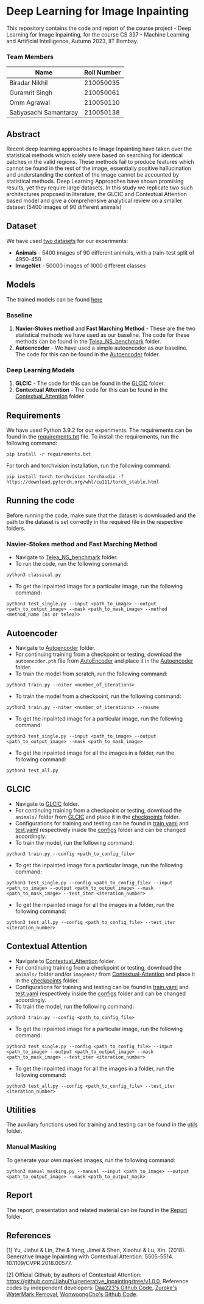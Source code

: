 # Deep Learning for Image Inpainting
This repository contains the code and report of the course project - Deep Learning for Image Inpainting, for the course CS 337 - Machine Learning and Artificial Intelligence, Autumn 2023, IIT Bombay.

### Team Members
| Name | Roll Number |
| --- | --- |
| Biradar Nikhil | 210050035 |
| Guramrit Singh | 210050061 |
| Omm Agrawal | 210050110 |
| Sabyasachi Samantaray | 210050138 |

## Abstract
Recent deep learning approaches to Image Inpainting have taken over the statistical methods which solely were
based on searching for identical patches in the valid regions.
These methods fail to produce features which cannot be found
in the rest of the image, essentially positive hallucination and
understanding the context of the image cannot be accounted
by statistical methods. Deep Learning Approaches have shown
promising results, yet they require large datasets. In this study
we replicate two such architectures proposed in literature, the
GLCIC and Contextual Attention based model and give a
comprehensive analytical review on a smaller dataset (5400
images of 90 different animals)

## Dataset
We have used [two datasets](https://iitbacin-my.sharepoint.com/:f:/g/personal/210050035_iitb_ac_in/EpTqLEiJSblNidfRT_pambQBmEcCwSiStBzHGn8w4HnGzw?e=IfDT4A) for our experiments:
* **Animals** - 5400 images of 90 different animals, with a train-test split of 4950-450
* **ImageNet** - 50000 images of 1000 different classes

## Models
The trained models can be found [here](https://iitbacin-my.sharepoint.com/:f:/g/personal/210050035_iitb_ac_in/EgWxZCttLY5PpnalGrCBiYIBTTu-RueRN5Xi34y9u6MBJA?e=UnRFiT)
### Baseline
1. **Navier-Stokes method** and **Fast Marching
Method** - These are the two statistical methods we have used as our baseline. The code for these methods can be found in the [Telea_NS_benchmark](./Telea_NS_benchmark/) folder.
2. **Autoencoder** - We have used a simple autoencoder as our baseline. The code for this can be found in the [Autoencoder](./Autoencoder/) folder.
### Deep Learning Models
1. **GLCIC** - The code for this can be found in the [GLCIC](./GLCIC/) folder.
2. **Contextual Attention** - The code for this can be found in the [Contextual_Attention](./Contextual-Attention/) folder.

## Requirements
We have used Python 3.9.2 for our experiments. The requirements can be found in the [requirements.txt](./requirements.txt) file. To install the requirements, run the following command:
```
pip install -r requirements.txt
```
For torch and torchvision installation, run the following command:
```
pip install torch torchvision torchaudio -f https://download.pytorch.org/whl/cu111/torch_stable.html
```

## Running the code
Before running the code, make sure that the dataset is downloaded and the path to the dataset is set correctly in the required file in the respective folders.
### Navier-Stokes method and Fast Marching Method 
* Navigate to [Telea_NS_benchmark](./Telea_NS_benchmark/) folder. 
* To run the code, run the following command:
```
python3 classical.py
```
* To get the inpainted image for a particular image, run the following command:
```
python3 test_single.py --input <path_to_image> --output <path_to_output_image> --mask <path_to_mask_image> --method <method_name (ns or telea)>
```

## Autoencoder
* Navigate to [Autoencoder](./Autoencoder/) folder. 
* For continuing training from a checkpoint or testing, download the `autoencoder.pth` file from [AutoEncoder](https://iitbacin-my.sharepoint.com/:f:/g/personal/210050035_iitb_ac_in/EgWxZCttLY5PpnalGrCBiYIBTTu-RueRN5Xi34y9u6MBJA?e=UnRFiT) and place it in the [Autoencoder](./Autoencoder/) folder.
* To train the model from scratch, run the following command:
```
python3 train.py --niter <number_of_iterations>
```
* To train the model from a checkpoint, run the following command:
```
python3 train.py --niter <number_of_iterations> --resume
```
* To get the inpainted image for a particular image, run the following command:
```
python3 test_single.py --input <path_to_image> --output <path_to_output_image> --mask <path_to_mask_image>
```
* To get the inpainted image for all the images in a folder, run the following command:
```
python3 test_all.py
```

## GLCIC
* Navigate to [GLCIC](./GLCIC/) folder.
* For continuing training from a checkpoint or testing, download the `animals/` folder from [GLCIC](https://iitbacin-my.sharepoint.com/:f:/g/personal/210050035_iitb_ac_in/EgWxZCttLY5PpnalGrCBiYIBTTu-RueRN5Xi34y9u6MBJA?e=UnRFiT) and place it in the [checkpoints](./GLCIC/checkpoints) folder.
* Configurations for training and testing can be found in [train.yaml](./GLCIC/configs/train.yaml) and [test.yaml](./GLCIC/configs/test.yaml) respectively inside the [configs](./GLCIC/configs/) folder and can be changed accordingly.
* To train the model, run the following command:
```
python3 train.py --config <path_to_config_file>
```
* To get the inpainted image for a particular image, run the following command:
```
python3 test_single.py --config <path_to_config_file> --input <path_to_image> --output <path_to_output_image> --mask <path_to_mask_image> --test_iter <iteration_number>
```
* To get the inpainted image for all the images in a folder, run the following command:
```
python3 test_all.py --config <path_to_config_file> --test_iter <iteration_number>
```

## Contextual Attention
* Navigate to [Contextual_Attention](./Contextual-Attention/) folder.
* For continuing training from a checkpoint or testing, download the `animals/` folder and/or `imagenet/` from [Contextual-Attention](https://iitbacin-my.sharepoint.com/:f:/g/personal/210050035_iitb_ac_in/EgWxZCttLY5PpnalGrCBiYIBTTu-RueRN5Xi34y9u6MBJA?e=UnRFiT) and place it in the [checkpoints](./Contextual-Attention/) folder.
* Configurations for training and testing can be found in [train.yaml](./Contextual-Attention/configs/train.yaml) and [test.yaml](./Contextual-Attention/configs/test.yaml) respectively inside the [configs](./Contextual-Attention/configs/) folder and can be changed accordingly.
* To train the model, run the following command:
```
python3 train.py --config <path_to_config_file>
```
* To get the inpainted image for a particular image, run the following command:
```
python3 test_single.py --config <path_to_config_file> --input <path_to_image> --output <path_to_output_image> --mask <path_to_mask_image> --test_iter <iteration_number>
```
* To get the inpainted image for all the images in a folder, run the following command:
```
python3 test_all.py --config <path_to_config_file> --test_iter <iteration_number>
```

## Utilities
The auxiliary functions used for training and testing can be found in the [utils](./utils/) folder.

### Manual Masking
To generate your own masked images, run the following command:
```
python3 manual_masking.py --manual --input <path_to_image> --output <path_to_output_image> --mask <path_to_output_mask>
```

## Report
The report, presentation and related material can be found in the [Report](./Report) folder.

## References 

[1] Yu, Jiahui & Lin, Zhe & Yang, Jimei & Shen, Xiaohui & Lu, Xin. (2018). Generative Image Inpainting with Contextual Attention. 5505-5514. 10.1109/CVPR.2018.00577. 

[2] Official Github, by authors of Contextual Attention: https://github.com/JiahuiYu/generative_inpainting/tree/v1.0.0, Reference codes by independent developers: [Daa223's Github Code](https://github.com/daa233/generative-inpainting-pytorch), [Zuroke's WaterMark Removal](https://github.com/zuruoke/watermark-removal), 
[WonwoongCho's Github Code](https://github.com/WonwoongCho/Generative-Inpainting-pytorch).
